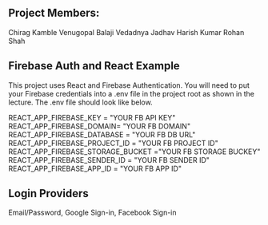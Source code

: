 ## Project Members:

Chirag Kamble
Venugopal Balaji
Vedadnya Jadhav
Harish Kumar
Rohan Shah


## Firebase Auth and React Example
This project uses React and Firebase Authentication.  You will need to put your Firebase credentials into a .env file in the project root as shown in the lecture. The .env file should look like below.  

REACT_APP_FIREBASE_KEY = "YOUR FB API KEY"  
REACT_APP_FIREBASE_DOMAIN= "YOUR FB DOMAIN"  
REACT_APP_FIREBASE_DATABASE = "YOUR FB DB URL"  
REACT_APP_FIREBASE_PROJECT_ID = "YOUR FB PROJECT ID"   
REACT_APP_FIREBASE_STORAGE_BUCKET ="YOUR FB STORAGE BUCKEY"  
REACT_APP_FIREBASE_SENDER_ID = "YOUR FB SENDER ID"  
REACT_APP_FIREBASE_APP_ID = "YOUR FB APP ID"  

## Login Providers

Email/Password, Google Sign-in, Facebook Sign-in

